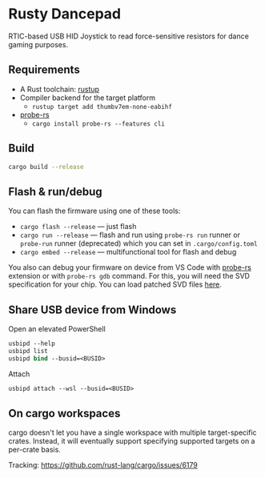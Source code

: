 # Rusty Dancepad

RTIC-based USB HID Joystick to read force-sensitive resistors for dance gaming purposes.

## Requirements

- A Rust toolchain: [rustup](https://rustup.rs/)
- Compiler backend for the target platform
  - `rustup target add thumbv7em-none-eabihf`
- [probe-rs](https://probe.rs/)
  - `cargo install probe-rs --features cli`

## Build

```sh
cargo build --release
```

## Flash & run/debug

You can flash the firmware using one of these tools:

- `cargo flash --release` — just flash
- `cargo run --release` — flash and run using `probe-rs run` runner or `probe-run` runner
  (deprecated) which you can set in `.cargo/config.toml`
- `cargo embed --release` — multifunctional tool for flash and debug

You also can debug your firmware on device from VS Code with
[probe-rs](https://probe.rs/docs/tools/vscode/) extension or with `probe-rs gdb` command. For this,
you will need the SVD specification for your chip. You can load patched SVD files
[here](https://stm32-rs.github.io/stm32-rs/).

## Share USB device from Windows

Open an elevated PowerShell

```ps
usbipd --help
usbipd list
usbipd bind --busid=<BUSID>
```

Attach

```ps
usbipd attach --wsl --busid=<BUSID>
```

## On cargo workspaces

cargo doesn't let you have a single workspace with multiple target-specific crates. Instead, it will
eventually support specifying supported targets on a per-crate basis.

Tracking: <https://github.com/rust-lang/cargo/issues/6179>
